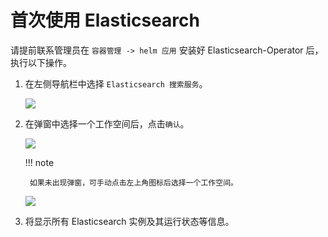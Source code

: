 # 首次使用 Elasticsearch

请提前联系管理员在 `容器管理 -> helm 应用` 安装好 Elasticsearch-Operator 后，执行以下操作。

1. 在左侧导航栏中选择 `Elasticsearch 搜索服务`。

    ![](../images/login01.png)

2. 在弹窗中选择一个工作空间后，点击`确认`。

    ![](../images/login02.png)

    !!! note
    
        如果未出现弹窗，可手动点击左上角图标后选择一个工作空间。

    ![](../images/login03.png)

3. 将显示所有 Elasticsearch 实例及其运行状态等信息。
